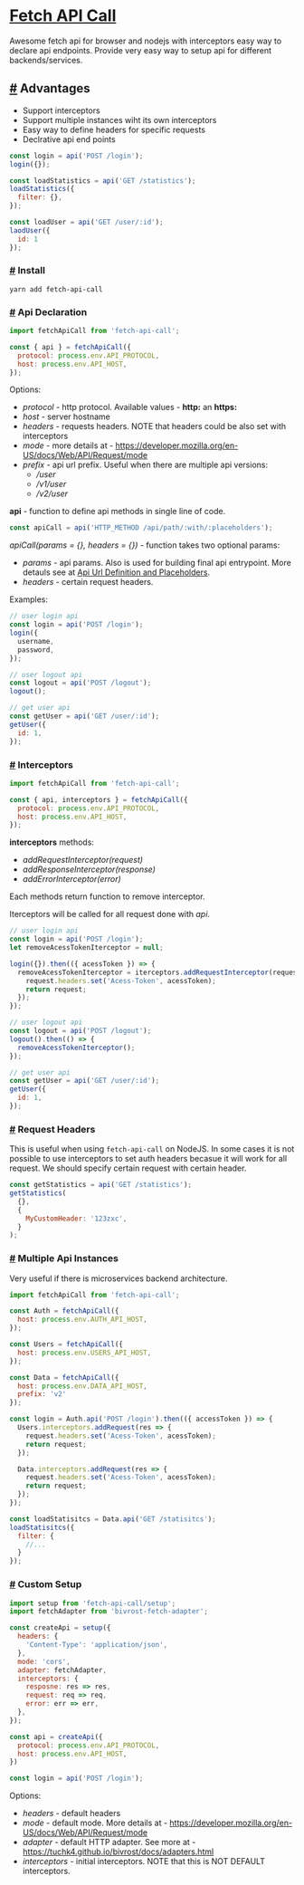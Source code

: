# [Fetch API Call](https://github.com/tuchk4/bivrost/tree/master/packages/fetch-api-call)

Awesome fetch api for browser and nodejs with interceptors easy way to declare
api endpoints. Provide very easy way to setup api for different
backends/services.

## [#](#advantages) Advantages

* Support interceptors
* Support multiple instances wiht its own interceptors
* Easy way to define headers for specific requests
* Declrative api end points

```js
const login = api('POST /login');
login({});

const loadStatistics = api('GET /statistics');
loadStatistics({
  filter: {},
});

const loadUser = api('GET /user/:id');
laodUser({
  id: 1
});
```

### [#](#install) Install

```
yarn add fetch-api-call
```

### [#](#api-declaration) Api Declaration

```js
import fetchApiCall from 'fetch-api-call';

const { api } = fetchApiCall({
  protocol: process.env.API_PROTOCOL,
  host: process.env.API_HOST,
});
```

Options:

* _protocol_ - http protocol. Available values - **http:** an **https:**
* _host_ - server hostname
* _headers_ - requests headers. NOTE that headers could be also set with
  interceptors
* _mode_ - more details at -
  https://developer.mozilla.org/en-US/docs/Web/API/Request/mode
* _prefix_ - api url prefix. Useful when there are multiple api versions:
  * _/user_
  * _/v1/user_
  * _/v2/user_

**api** - function to define api methods in single line of code.

```js
const apiCall = api('HTTP_METHOD /api/path/:with/:placeholders');
```

_apiCall(params = {}, headers = {})_ - function takes two optional params:

* _params_ - api params. Also is used for building final api entrypoint. More
  detauls see at
  [Api Url Definition and Placeholders](https://tuchk4.github.io/bivrost/docs/basics/api-function.html#api-definition).
* _headers_ - certain request headers.

Examples:

```js
// user login api
const login = api('POST /login');
login({
  username,
  password,
});

// user logout api
const logout = api('POST /logout');
logout();

// get user api
const getUser = api('GET /user/:id');
getUser({
  id: 1,
});
```

### [#](#interceptors) Interceptors

```js
import fetchApiCall from 'fetch-api-call';

const { api, interceptors } = fetchApiCall({
  protocol: process.env.API_PROTOCOL,
  host: process.env.API_HOST,
});
```

**interceptors** methods:

* _addRequestInterceptor(request)_
* _addResponseInterceptor(response)_
* _addErrorInterceptor(error)_

Each methods return function to remove interceptor.

Iterceptors will be called for all request done with _api_.

```js
// user login api
const login = api('POST /login');
let removeAcessTokenIterceptor = null;

login({}).then(({ acessToken }) => {
  removeAcessTokenIterceptor = iterceptors.addRequestInterceptor(request => {
    request.headers.set('Acess-Token', acessToken);
    return request;
  });
});

// user logout api
const logout = api('POST /logout');
logout().then(() => {
  removeAcessTokenIterceptor();
});

// get user api
const getUser = api('GET /user/:id');
getUser({
  id: 1,
});
```

### [#](#request-headers) Request Headers

This is useful when using `fetch-api-call` on NodeJS. In some cases it is not
possible to use interceptors to set auth headers becasue it will work for all
request. We should specify certain request with certain header.

```js
const getStatistics = api('GET /statistics');
getStatistics(
  {},
  {
    MyCustomHeader: '123zxc',
  }
);
```

### [#](#multiple-api-instances) Multiple Api Instances

Very useful if there is microservices backend architecture.

```js
import fetchApiCall from 'fetch-api-call';

const Auth = fetchApiCall({
  host: process.env.AUTH_API_HOST,
});

const Users = fetchApiCall({
  host: process.env.USERS_API_HOST,
});

const Data = fetchApiCall({
  host: process.env.DATA_API_HOST,
  prefix: 'v2'
});

const login = Auth.api('POST /login').then(({ accessToken }) => {
  Users.interceptors.addRequest(res => {
    request.headers.set('Acess-Token', acessToken);
    return request;
  });

  Data.interceptors.addRequest(res => {
    request.headers.set('Acess-Token', acessToken);
    return request;
  });
});

const loadStatisitcs = Data.api('GET /statisitcs');
loadStatisitcs({
  filter: {
    //...
  }
});
```

### [#](#custom-setup) Custom Setup

```js
import setup from 'fetch-api-call/setup';
import fetchAdapter from 'bivrost-fetch-adapter';

const createApi = setup({
  headers: {
    'Content-Type': 'application/json',
  },
  mode: 'cors',
  adapter: fetchAdapter,
  interceptors: {
    resposne: res => res,
    request: req => req,
    error: err => err,
  },
});

const api = createApi({
  protocol: process.env.API_PROTOCOL,
  host: process.env.API_HOST,
})

const login = api('POST /login');
```

Options:

* _headers_ - default headers
* _mode_ - default mode. More details at -
  https://developer.mozilla.org/en-US/docs/Web/API/Request/mode
* _adapter_ - default HTTP adapter. See more at -
  https://tuchk4.github.io/bivrost/docs/adapters.html
* _interceptors_ - initial interceptors. NOTE that this is NOT DEFAULT
  interceptors.
